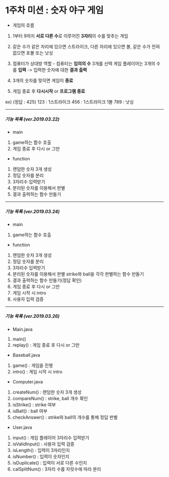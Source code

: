 # 1주차 미션 : 숫자 야구 게임

- 게임의 흐름

1. 1부터 9까지 **서로 다른 수**로 이루어진 **3자리**의 수를 맞추는 게임

2. 같은 수가 같은 자리에 있으면 스트라이크, 다른 자리에 있으면 볼, 같은 수가
전혀 없으면 포볼 또는 낫싱

3. 컴퓨터가 상대방 역할 - 컴퓨터는 **임의의 수** 3개를 선택
    게임 플레이어는 3개의 수를 **입력** -> 입력한 숫자에 대한 **결과 출력**

4. 3개의 숫자를 맞히면 게임이 **종료**

5. 게임 종료 후 **다시시작** or **프로그램 종료**

ex) (정답 : 425)
123 : 1스트라이크
456 : 1스트라이크 1볼
789 : 낫싱

----------------------------------------------------

##### 기능 목록 (ver.2019.03.22)

- main
1. game하는 함수 호출
2. 게임 종료 후 다시 or 그만


- function
1. 랜덤한 숫자 3개 생성
2. 정답 숫자를 분리
3. 3자리수 입력받기
4. 분리된 숫자를 이용해서 판별
5. 결과 출력하는 함수 만들기

-----------------------------------------------------

##### 기능 목록 (ver.2019.03.24)

- main
1. game하는 함수 호출


- function
1. 랜덤한 숫자 3개 생성
2. 정답 숫자를 분리
3. 3자리수 입력받기
4. 분리된 숫자를 이용해서 판별
    strike와 ball을 각각 판별하는 함수 만들기
5. 결과 출력하는 함수 만들기(정답 확인)
6. 게임 종료 후 다시 or 그만
7. 게임 시작 시 intro
8. 사용자 입력 검증

-----------------------------------------------------

##### 기능 목록 (ver.2019.03.26)

- Main.java
1. main()
2. replay() : 게임 종료 후 다시 or 그만


- Baseball.java
1. game()   : 게임을 진행
2. intro()  : 게임 시작 시 intro


- Computer.java
1. createNum()      : 랜덤한 숫자 3개 생성
2. compareNum()     : strike, ball 개수 확인
3. isStrike()       : strike 여부
4. isBall()         : ball 여부
5. checkAnswer()    : strike와 ball의 개수를 통해 정답 판별


- User.java
1. input()          : 게임 플레이어 3자리수 입력받기
2. isValidInput()   : 사용자 입력 검증
3. isLength()       : 입력이 3자리인지
4. isNumber()       : 입력이 숫자인지
5. isDuplicate()    : 입력이 서로 다른 수인지
6. calSplitNum()    : 3자리 수를 자릿수에 따라 분리
